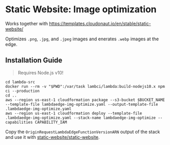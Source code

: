 # Static Website: Image optimization

Works together with https://templates.cloudonaut.io/en/stable/static-website/

Optimizes `.png`, `.jpg`, and `.jpeg` images  and enerates `.webp` images at the edge.

## Installation Guide

> Requires Node.js v10!

```
cd lambda-src
docker run --rm -v "$PWD":/var/task lambci/lambda:build-nodejs10.x npm ci --production
cd ..
aws --region us-east-1 cloudformation package --s3-bucket $BUCKET_NAME --template-file lambdaedge-img-optimize.yaml --output-template-file .lambdaedge-img-optimize.yaml
aws --region us-east-1 cloudformation deploy --template-file .lambdaedge-img-optimize.yaml --stack-name lambdaedge-img-optimize --capabilities CAPABILITY_IAM
```

Copy the `OriginRequestLambdaEdgeFunctionVersionARN` output of the stack and use it with [static-website/static-website](https://templates.cloudonaut.io/en/stable/static-website/).
